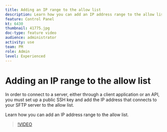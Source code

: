 ```yaml
---
title: Adding an IP range to the allow list 
description: Learn how you can add an IP address range to the allow list.
feature: Control Panel
kt: 6430
thumbnail: 41775.jpg
doc-type: feature video
audience: administrator
activity: use
team: PM
role: Admin
level: Experienced
---
```

# Adding an IP range to the allow list 

In order to connect to a server, either through a client application or an API, you must set up a public SSH key and add the IP address that connects to your SFTP server to the allow list.

Learn how you can add an IP address range to the allow list.

>[!VIDEO](https://video.tv.adobe.com/v/41775?quality=12)
